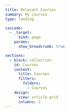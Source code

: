 ```yaml
---
title: Relevant Courses
summary: My courses
type: landing

cascade:
  - _target:
      kind: page
    params:
      show_breadcrumb: true

sections:
  - block: collection
    id: Courses
    content:
      title: Courses
      filters:
        folders:
          - Courses
    design:
      view: article-grid
      columns: 2
---
```

